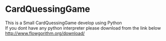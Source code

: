 # CardQuessingGame
This is a  Small CardQuessingGame develop using Python  
If you dont have any python interpreter please download from the link below 
http://www.flowgorithm.org/download/
